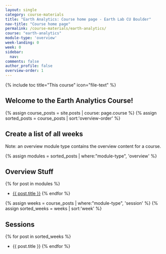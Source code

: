 ```yaml
---
layout: single
category: course-materials
title: "Earth Analytics: Course home page - Earth Lab CU Boulder"
nav-title: "Course home page"
permalink: /course-materials/earth-analytics/
course: "earth-analytics"
module-type: 'overview'
week-landing: 0
week: 0
sidebar:
  nav:
comments: false
author_profile: false
overview-order: 1
---
```


{% include toc title="This course" icon="file-text" %}


<div class="notice--info" markdown="1">

## <i class="fa fa-ship" aria-hidden="true"></i> Welcome to the Earth Analytics Course!



</div>
<!-- an overview module specifies the overview content for the course including syllabus and any assignments  module-type: 'session' specified a week or a particular set of content surrounding a topic - eg internship seminar, etc -->

<!-- only grab pages related to the course listed on this page -->
{% assign course_posts = site.posts | course: page.course %}
{% assign sorted_posts = course_posts | sort:'overview-order' %}

## Create a list of all weeks

Note: an overview module type contains the overview content for a course.

{% assign modules = sorted_posts | where:"module-type", 'overview' %}

## Overview Stuff
{% for post in modules %}
 * <a href="{{ site.url }}{{ post.permalink }}">{{ post.title }}</a>
{% endfor %}

{% assign weeks = course_posts | where:"module-type", 'session' %}
{% assign sorted_weeks = weeks | sort:'week' %}

## Sessions

{% for post in sorted_weeks %}
 * {{ post.title }}
{% endfor %}
